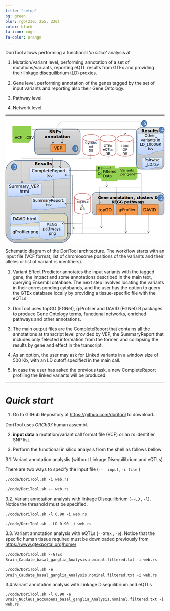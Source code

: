 ```yaml
---
title: "setup"
bg: green
blur: rgb(230, 255, 230)
color: black
fa-icon: cogs
fa-color: orange
---
```


DoriTool allows performing a functional '_in silico_' analysis at

1) Mutation/variant level, performing annotation of a set of mutations/variants, reporting eQTL results from GTEx and providing their linkage disequilibrium (LD) proxies.

2) Gene level, performing annotation of the genes tagged by the set of input variants and reporting also their Gene Ontology.

3) Pathway level.

4) Network level.

--------------------

![Doritool Logo](../img/workflow.png)


Schematic diagram of the DoriTool architecture. The workflow starts with an input file (VCF format, list of chromosome positions of the variants and their alleles or list of variant rs identifiers).

1) Variant Effect Predictor annotates the input variants with the tagged gene, the impact and some annotations described in the main text, querying Ensembl database. The next step involves locating the variants in their corresponding cytobands, and the user has the option to query the GTEx database locally by providing a tissue-specific file with the eQTLs.

2) DoriTool uses topGO (FGNet), g:Profiler and DAVID (FGNet) R packages to produce Gene Ontology terms, functional networks, enriched pathways and other annotations.

3) The main output files are the CompleteReport that contains all the annotations at transcript level provided by VEP, the SummaryReport that includes only felected information from the former, and collapsing the results by gene and effect in the transcript.

4) As an option, the user may ask for Linked variants in a window size of 500 Kb, with an LD cutoff specified in the main call.

5) In case the user has asked the previous task, a new CompleteReport profiling the linked variants will be produced.

--------------------

# <i class="fa fa-play"> Quick start</i>

1) Go to GitHub Repository  at <https://github.com/doritool> to download...

 DoriTool uses _GRCh37_ human assembl.

2) **input data** a mutation/variant call format file (VCF) or an rs identifier SNP list.

3) Perform the functional in silico analysis from the shell as follows bellow

3.1.  Variant annotation analyslis (without Linkage Disequilibrium and eQTLs).

There are two ways to specify the input file (`--  input`,  `-i file` )

`./code/DoriTool.sh -i web.rs`

`./code/DoriTool.sh -- web.rs`

3.2. Variant annotation analysis with linkage Disequilibrium (`--LD` , `-l`). Notice the threshold must be specified.

`./code/DoriTool.sh -l 0.90 -i web.rs`

`./code/DoriTool.sh --LD 0.90 -i web.rs`

3.3. Variant annotation analysis with eQTLs (`--GTEx` , `-e`). Notice that the specific human tissue required must be downloaded previously from
<https://www.gtexportal.org/home/>

`./code/DoriTool.sh --GTEx Brain_Caudate_basal_ganglia_Analysis.nominal.filtered.txt -i web.rs`

`./code/DoriTool.sh -e Brain_Caudate_basal_ganglia_Analysis.nominal.filtered.txt -i web.rs`

3.4.Variant annotation analysis with Linkage Disequilibrium and eQTLs

    ./code/DoriTool.sh -l 0.90 -e Brain_Nucleus_accumbens_basal_ganglia_Analysis.nominal.filtered.txt -i web.rs.

